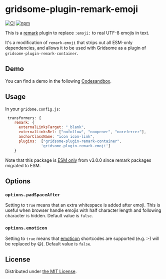 gridsome-plugin-remark-emoji
============
[![CI][ci-badge]][ci]
[![npm][npm-badge]][npm]

This is a [remark](https://github.com/remarkjs/remark) plugin to replace `:emoji:` to real UTF-8 emojis in text. 

It's a modification of `remark-emoji` that strips out all ESM-only dependencies, and allows it to be used with Gridsome as a plugin of `gridsome-plugin-remark-container`.

## Demo

You can find a demo in the following [Codesandbox](https://codesandbox.io/s/remark-emoji-example-osvyi).

## Usage

In your `gridome.config.js`:

```javascript
 transformers: {
    remark: {
      externalLinksTarget: "_blank",
      externalLinksRel: ["nofollow", "noopener", "noreferrer"],
      anchorClassName: "icon icon-link",
      plugins:  ["gridsome-plugin-remark-container",
                'gridsome-plugin-remark-emoji']
    }
```

Note that this package is [ESM only][esm-only] from v3.0.0 since remark packages migrated to ESM.

## Options

### `options.padSpaceAfter`

Setting to `true` means that an extra whitespace is added after emoji.
This is useful when browser handle emojis with half character length and following character is hidden.
Default value is `false`.

### `options.emoticon`

Setting to `true` means that [emoticon](https://www.npmjs.com/package/emoticon) shortcodes are supported (e.g. :-) will be replaced by 😃).
Default value is `false`.

## License

Distributed under [the MIT License](LICENSE).



[ci-badge]: https://github.com/rhysd/remark-emoji/workflows/CI/badge.svg?branch=master&event=push
[ci]: https://github.com/rhysd/remark-emoji/actions?query=workflow%3ACI
[npm-badge]: https://badge.fury.io/js/remark-emoji.svg
[npm]: https://www.npmjs.com/package/remark-emoji
[esm-only]: https://gist.github.com/sindresorhus/a39789f98801d908bbc7ff3ecc99d99c
